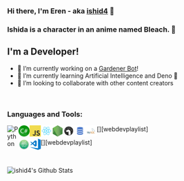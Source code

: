 ### Hi there, I'm Eren - aka [ishid4][thatsme] 👋
### Ishida is a character in an anime named Bleach. 👀

## I'm a Developer!
- 🔭 I’m currently working on a [Gardener Bot][gardenerbot]!
- 🌱 I’m currently learning Artificial Intelligence and Deno 🤣
- 👯 I’m looking to collaborate with other content creators

<br />

### Languages and Tools:

[<img align="left" alt="Python" width="26px" src="https://avatars0.githubusercontent.com/u/1525981?s=200&v=4" />][python]
[<img align="left" alt="C#" width="26px" src="https://raw.githubusercontent.com/github/explore/80688e429a7d4ef2fca1e82350fe8e3517d3494d/topics/csharp/csharp.png" />][csharp]
[<img align="left" alt="JavaScript" width="26px" src="https://raw.githubusercontent.com/github/explore/80688e429a7d4ef2fca1e82350fe8e3517d3494d/topics/javascript/javascript.png" />][javascript]
[<img align="left" alt="React" width="26px" src="https://raw.githubusercontent.com/github/explore/80688e429a7d4ef2fca1e82350fe8e3517d3494d/topics/react/react.png" />][reactjs]
[<img align="left" alt="Node.js" width="26px" src="https://raw.githubusercontent.com/github/explore/80688e429a7d4ef2fca1e82350fe8e3517d3494d/topics/nodejs/nodejs.png" />][nodejs]
[<img align="left" alt="Deno" width="26px" src="https://raw.githubusercontent.com/github/explore/361e2821e2dea67711cde99c9c40ed357061cf27/topics/deno/deno.png" />][deno]
[<img align="left" alt="SQL" width="26px" src="https://raw.githubusercontent.com/github/explore/80688e429a7d4ef2fca1e82350fe8e3517d3494d/topics/sql/sql.png" />][webdevplaylist]
[<img align="left" alt="MySQL" width="26px" src="https://raw.githubusercontent.com/github/explore/80688e429a7d4ef2fca1e82350fe8e3517d3494d/topics/mysql/mysql.png" />][mysql]
<br />

[<img align="left" alt="Atom Editor" width="26px" src="https://raw.githubusercontent.com/github/explore/80688e429a7d4ef2fca1e82350fe8e3517d3494d/topics/atom/atom.png" />][atomeditor]
[<img align="left" alt="Visual Studio Code" width="26px" src="https://raw.githubusercontent.com/github/explore/80688e429a7d4ef2fca1e82350fe8e3517d3494d/topics/visual-studio-code/visual-studio-code.png" />][webdevplaylist]


<br />
<br />


<img align="left" alt="ishid4's Github Stats" src="https://github-readme-stats.vercel.app/api?username=ishid4&show_icons=true&hide_border=true" />

[thatsme]: https://github.com/ishid4
[gardenerbot]: https://github.com/ishid4/GardenerBot
[python]: https://www.python.org/
[javascript]: https://developer.mozilla.org/en-US/docs/Web/JavaScript
[reactjs]: https://reactjs.org/
[nodejs]: https://nodejs.org/en/
[deno]: https://deno.land/
[atomeditor]: https://atom.io/
[csharp]: https://docs.microsoft.com/en-us/dotnet/csharp/
[mysql]: https://www.mysql.com/
